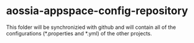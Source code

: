 # aossia-appspace-config-repository
This folder will be synchronizied with github and will contain all of the configurations (*.properties and *.yml) of the other projects.

